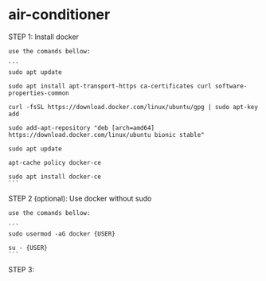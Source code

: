 # air-conditioner

STEP 1: Install docker

	use the comands bellow:

	```
	sudo apt update

	sudo apt install apt-transport-https ca-certificates curl software-properties-common

	curl -fsSL https://download.docker.com/linux/ubuntu/gpg | sudo apt-key add 

	sudo add-apt-repository "deb [arch=amd64] https://download.docker.com/linux/ubuntu bionic stable"

	sudo apt update

	apt-cache policy docker-ce
	
	sudo apt install docker-ce
	```




STEP 2 (optional): Use docker without sudo
	
	use the comands bellow:

	```
	sudo usermod -aG docker {USER}
	
	su - {USER}
	```

STEP 3: